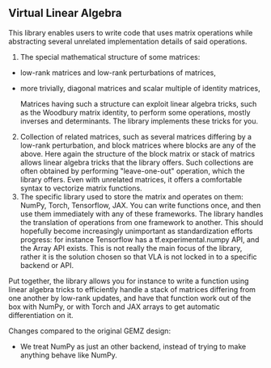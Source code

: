 Virtual Linear Algebra
----------------------

This library enables users to write code that uses matrix operations while
abstracting several unrelated implementation details of said operations.

 1. The special mathematical structure of some matrices:

  * low-rank matrices and low-rank perturbations of matrices,
  * more trivially, diagonal matrices and scalar multiple of identity matrices,

    Matrices having such a structure can exploit linear algebra tricks, such as
    the Woodbury matrix identity, to perform some operations, mostly inverses
    and determinants. The library implements these tricks for you.

 2. Collection of related matrices, such as several matrices differing by a
    low-rank perturbation, and block matrices where blocks are any of the above.
    Here again the structure of the block matrix or stack of matrics allows
    linear algebra tricks that the library offers. Such collections are often
    obtained by performing "leave-one-out" operation, which the library offers.
    Even with unrelated matrices, it offers a comfortable syntax to vectorize
    matrix functions.
 3. The specific library used to store the matrix and operates on them: NumPy,
    Torch, Tensorflow, JAX. You can write functions once, and then use them
    immediately with any of these frameworks. The library handles the
    translation of operations from one framework to another. This should
    hopefully become increasingly unimportant as standardization efforts
    progress: for instance Tensorflow has a tf.experimental.numpy API, and the
    Array API exists. This is not really the main focus of the library, rather
    it is the solution chosen so that VLA is not locked in to a specific backend
    or API.

Put together, the library allows you for instance to write a function using
linear algebra tricks to efficiently handle a stack of matrices differing from
one another by low-rank updates, and have that function work out of the box with
NumPy, or with Torch and JAX arrays to get automatic differentiation on it.


Changes compared to the original GEMZ design:
 * We treat NumPy as just an other backend, instead of trying to make anything
   behave like NumPy.
